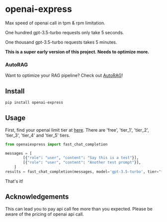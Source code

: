# openai-express
Max speed of openai call in tpm &amp; rpm limitation.

One hundred gpt-3.5-turbo requests only take 5 seconds.

One thousand gpt-3.5-turbo requests takes 5 minutes.

**This is a super early version of this project. Needs to optimize more.**


### AutoRAG
Want to optimize your RAG pipeline? Check out [AutoRAG](https://github.com/Marker-Inc-Korea/AutoRAG)!


## Install

```bash
pip install openai-express
```

## Usage
First, find your openai limit tier at [here](https://platform.openai.com/account/limits).
There are 'free', 'tier_1', 'tier_2', 'tier_3', 'tier_4' and 'tier_5' tiers.


```python
from openaiexpress import fast_chat_completion

messages = [
        [{"role": "user", "content": "Say this is a test"}],
        [{"role": "user", "content": "Another test prompt"}],
    ]
results = fast_chat_completion(messages, model='gpt-3.5-turbo', tier="tier_3")

```

That's it!


## Acknowledgements
This can lead you to pay api call fee more than you expected. Please be aware of the pricing of openai api call.
